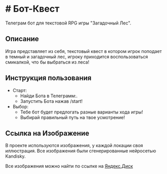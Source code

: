 # # Бот-Квест 

Телеграм бот для текстовой RPG игры "Загадочный Лес". 

## Описание 

Игра представляет из себя, текстовый квест в котором игрок поподает в темный и загадочный лес, игроку приходится воспользоваться смикалкой, что бы выбраться из леса!

## Инструкция пользования
  - Старт:
    - Найди Бота в Телеграмм:.
    - Запустить Бота нажав /start!
  - Выбор:
    - Тебе бот будет предлогать разные варианты хода игры!
    - Выбирай правильный путь на твое усмотрение!
## Ссылка на Изображение
 В проекте используются изображения, у каждой локации своя иллюстрация. Все изображения были сгенерированные нейросетью Kandisky.

Все изображения можно найти по ссылке на [Яндекс.Диск](https://disk.yandex.ru/client/disk/Изображения%20для%20Проекта)
